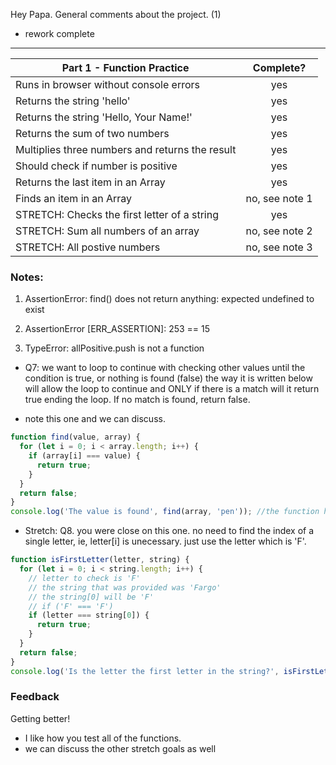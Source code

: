 Hey Papa. General comments about the project. (1)

- rework complete

---

| Part 1 - Function Practice                      |   Complete?    |
| ----------------------------------------------- | :------------: |
| Runs in browser without console errors          |      yes       |
| Returns the string 'hello'                      |      yes       |
| Returns the string 'Hello, Your Name!'          |      yes       |
| Returns the sum of two numbers                  |      yes       |
| Multiplies three numbers and returns the result |      yes       |
| Should check if number is positive              |      yes       |
| Returns the last item in an Array               |      yes       |
| Finds an item in an Array                       | no, see note 1 |
| STRETCH: Checks the first letter of a string    |      yes       |
| STRETCH: Sum all numbers of an array            | no, see note 2 |
| STRETCH: All postive numbers                    | no, see note 3 |

### Notes:

1. AssertionError: find() does not return anything: expected undefined to exist

2. AssertionError [ERR_ASSERTION]: 253 == 15

3. TypeError: allPositive.push is not a function

- Q7: we want to loop to continue with checking other values until the condition is true, or nothing is found (false)
  the way it is written below will allow the loop to continue and ONLY if there is a match will it return true ending the loop. If no match is found, return false.

- note this one and we can discuss.

```js
function find(value, array) {
  for (let i = 0; i < array.length; i++) {
    if (array[i] === value) {
      return true;
    }
  }
  return false;
}
console.log('The value is found', find(array, 'pen')); //the function has to be called with an actual value, ie, 'pen'.
```

- Stretch: Q8. you were close on this one. no need to find the index of a single letter, ie, letter[i] is unecessary. just use the letter which is 'F'.

```js
function isFirstLetter(letter, string) {
  for (let i = 0; i < string.length; i++) {
    // letter to check is 'F'
    // the string that was provided was 'Fargo'
    // the string[0] will be 'F'
    // if ('F' === 'F')
    if (letter === string[0]) {
      return true;
    }
  }
  return false;
}
console.log('Is the letter the first letter in the string?', isFirstLetter('F', 'Fargo'));
```

### Feedback

Getting better!

- I like how you test all of the functions.
- we can discuss the other stretch goals as well
